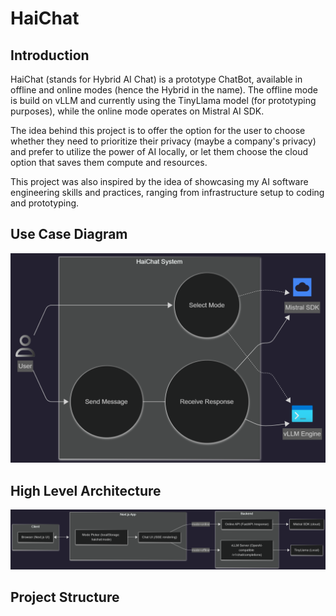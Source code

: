 # HaiChat

## Introduction

HaiChat (stands for Hybrid AI Chat) is a prototype ChatBot, available in offline and online modes (hence the Hybrid in the name).
The offline mode is build on vLLM and currently using the TinyLlama model (for prototyping purposes), while the online mode operates on Mistral AI SDK.

The idea behind this project is to offer the option for the user to choose whether they need to prioritize their privacy (maybe a company's privacy) and prefer to utilize the power of AI locally, or let them choose the cloud option that saves them compute and resources.

This project was also inspired by the idea of showcasing my AI software engineering skills and practices, ranging from infrastructure setup to coding and prototyping.

## Use Case Diagram

<p align="center">
  <img src="./docs/images/use_case_diagram.png" alt="HaiChat Architecture" width="700"/>
</p>

## High Level Architecture

<p align="center">
  <img src="./docs/images/high_level_architecture.png" alt="HaiChat Architecture" width="700"/>
</p>

## Project Structure

